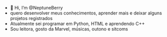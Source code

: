 - 👋 Hi, I’m @NeptuneBerry
- quero desenvolver meus conhecimentos, aprender mais e deixar alguns projetos registrados
- Atualmente sei programar em Python, HTML e aprendendo C++
- Sou leitora, gosto da Marvel, músicas, outono e sitcoms 
